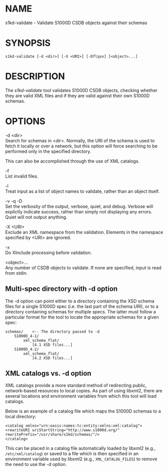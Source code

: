 NAME
====

s1kd-validate - Validate S1000D CSDB objects against their schemas

SYNOPSIS
========

    s1kd-validate [-d <dir>] [-X <URI>] [-Dflqvx] [<object>...]

DESCRIPTION
===========

The *s1kd-validate* tool validates S1000D CSDB objects, checking whether they are valid XML files and if they are valid against their own S1000D schemas.

OPTIONS
=======

-d &lt;dir&gt;  
Search for schemas in &lt;dir&gt;. Normally, the URI of the schema is used to fetch it locally or over a network, but this option will force searching to be performed only in the specified directory.

This can also be accomplished through the use of XML catalogs.

-f  
List invalid files.

-l  
Treat input as a list of object names to validate, rather than an object itself.

-v -q -D  
Set the verbosity of the output, verbose, quiet, and debug. Verbose will explictly indicate success, rather than simply not displaying any errors. Quiet will not output anything.

-X &lt;URI&gt;  
Exclude an XML namespace from the validation. Elements in the namespace specified by &lt;URI&gt; are ignored.

-x  
Do XInclude processing before validation.

&lt;object&gt;...  
Any number of CSDB objects to validate. If none are specified, input is read from stdin.

Multi-spec directory with -d option
-----------------------------------

The -d option can point either to a directory containing the XSD schema files for a single S1000D spec (i.e. the last part of the schema URI), or to a directory containing schemas for multiple specs. The latter must follow a particular format for the tool to locate the appropriate schemas for a given spec:

    schemas/    <-- The directory passed to -d
        S1000D_4-1/
            xml_schema_flat/
                [4.1 XSD files...]
        S1000D_4-2/
            xml_schema_flat/
                [4.2 XSD files...]

XML catalogs vs. -d option
--------------------------

XML catalogs provide a more standard method of redirecting public, network-based resources to local copies. As part of using libxml2, there are several locations and environment variables from which this tool will load catalogs.

Below is an example of a catalog file which maps the S1000D schemas to a local directory:

    <catalog xmlns="urn:oasis:names:tc:entity:xmlns:xml:catalog">
    <rewriteURI uriStartString="http://www.s1000d.org/"
    rewritePrefix="/usr/share/s1kd/schemas/"/>
    </catalog>

This can be placed in a catalog file automatically loaded by libxml2 (e.g., `/etc/xml/catalog`) or saved to a file which is then specified in an environment variable used by libxml2 (e.g., `XML_CATALOG_FILES`) to remove the need to use the -d option.
